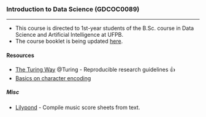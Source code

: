 ### Introduction to Data Science (GDCOC0089)
---

- This course is directed to 1st-year students of the B.Sc. course in Data Science and Artificial Intelligence at UFPB.
- The course booklet is being updated [here](https://gcpeixoto.github.io/ICD).

#### Resources

- [The Turing Way](https://the-turing-way.netlify.app/reproducible-research/overview.html) @Turing - Reproducible research guidelines <span>&#128077;</span>
- [Basics on character encoding](https://www.slideshare.net/fischertrav/character-encoding-unicode-how-to-with-dignity-33352863)

##### Misc 

- [Lilypond](http://lilypond.org/text-input.html) - Compile music score sheets from text. 



